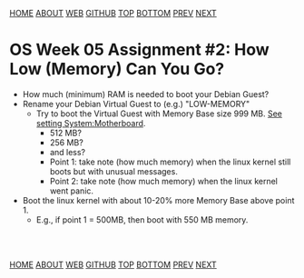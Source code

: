 ---
---

[HOME](index.md)
[ABOUT](README.md)
[WEB](https://osp4diss.vlsm.org/)
[GITHUB](https://github.com/os2xx/osp4diss/)
[TOP](#)
[BOTTOM](#endofpage)
[PREV](W05-01.md)
[NEXT](W05-03.md)

# OS Week 05 Assignment #2: How Low (Memory) Can You Go?

* How much (minimum) RAM is needed to boot your Debian Guest?
* Rename your Debian Virtual Guest to (e.g.) "LOW-MEMORY"
  * Try to boot the Virtual Guest with Memory Base size 999 MB. [See setting System:Motherboard](DebianGuestOnVirtualBox3.md#idx01).
    * 512 MB?
    * 256 MB?
    * and less?
    * Point 1: take note (how much memory) when the linux kernel still boots but with unusual messages.
    * Point 2: take note (how much memory) when the linux kernel went panic.
* Boot the linux kernel with about 10-20% more Memory Base above point 1.
    * E.g., if point 1 = 500MB, then boot with 550 MB memory.

<br id="endofpage"><br>

[HOME](index.md)
[ABOUT](README.md)
[WEB](https://osp4diss.vlsm.org/)
[GITHUB](https://github.com/os2xx/osp4diss)
[TOP](#)
[BOTTOM](#endofpage)
[PREV](W05-01.md)
[NEXT](W05-03.md)
<br>

